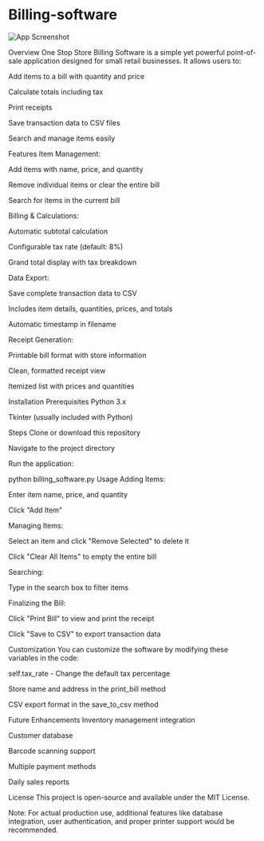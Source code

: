 # Billing-software
![App Screenshot ](https://github.com/user-attachments/assets/ab0959c4-ee4b-41c9-a563-29217a886d9d)

Overview
One Stop Store Billing Software is a simple yet powerful point-of-sale application designed for small retail businesses. It allows users to:

Add items to a bill with quantity and price

Calculate totals including tax

Print receipts

Save transaction data to CSV files

Search and manage items easily

Features
Item Management:

Add items with name, price, and quantity

Remove individual items or clear the entire bill

Search for items in the current bill

Billing & Calculations:

Automatic subtotal calculation

Configurable tax rate (default: 8%)

Grand total display with tax breakdown

Data Export:

Save complete transaction data to CSV

Includes item details, quantities, prices, and totals

Automatic timestamp in filename

Receipt Generation:

Printable bill format with store information

Clean, formatted receipt view

Itemized list with prices and quantities

Installation
Prerequisites
Python 3.x

Tkinter (usually included with Python)

Steps
Clone or download this repository

Navigate to the project directory

Run the application:

python billing_software.py
Usage
Adding Items:

Enter item name, price, and quantity

Click "Add Item"

Managing Items:

Select an item and click "Remove Selected" to delete it

Click "Clear All Items" to empty the entire bill

Searching:

Type in the search box to filter items

Finalizing the Bill:

Click "Print Bill" to view and print the receipt

Click "Save to CSV" to export transaction data

Customization
You can customize the software by modifying these variables in the code:

self.tax_rate - Change the default tax percentage

Store name and address in the print_bill method

CSV export format in the save_to_csv method

Future Enhancements
Inventory management integration

Customer database

Barcode scanning support

Multiple payment methods

Daily sales reports

License
This project is open-source and available under the MIT License.

Note: For actual production use, additional features like database integration, user authentication, and proper printer support would be recommended.

